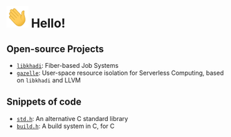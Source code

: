 <img src="https://raw.githubusercontent.com/namandixit/namandixit/master/wave.gif" height="50" width="50"> Hello!
=======================================================================================================

## Open-source Projects

+ [`libkhadi`](https://github.com/namandixit/libkhadi): Fiber-based Job Systems
+ [`gazelle`](https://github.com/namandixit/gazelle): User-space resource isolation for Serverless Computing, based on `libkhadi` and LLVM

## Snippets of code

+ [`std.h`](https://gist.github.com/namandixit/22d61e7e416f7e4637730d3e5ff2a479): An alternative C standard library
+ [`build.h`](https://gist.github.com/namandixit/e6baf57058adf4b5e316568b61b71f02): A build system in C, for C
